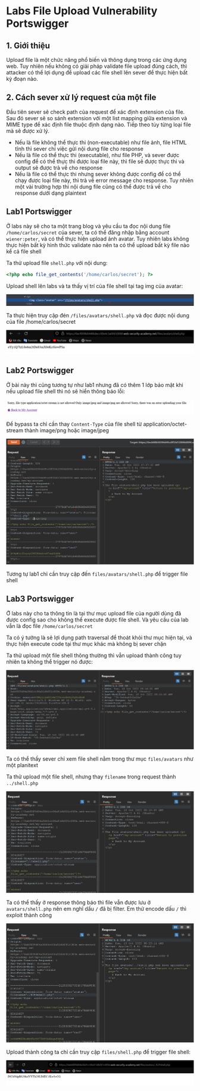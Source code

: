 # Labs File Upload Vulnerability Portswigger

## 1. Giới thiệu
Upload file là một chức năng phổ biến và thông dụng trong các ứng dụng web. Tuy nhiên nếu không có giải pháp validate file upload đúng cách, thì attacker có thể lợi dụng để upload các file shell lên sever để thực hiện bất kỳ đoạn nào.

## 2. Cách sever xử lý request của một file
Đầu tiên sever sẽ check path của request để xác định extension của file. Sau đó sever sẽ so sánh extension với một list mapping giữa extension và MIME type để xác định file thuộc định dạng nào. Tiếp theo tùy từng loại file mà sẽ được xử lý.

- Nếu là file không thể thực thi (non-executable) như file ảnh, file HTML tĩnh thì sever chỉ việc gửi nội dung file cho response
- Nếu là file có thể thực thi (executable), như file PHP, và sever được config để có thể thực thi được loại file này, thì file sẽ được thực thi và output sẽ được trả về cho response
- Nếu là file có thể thực thi nhưng sever không được config để có thể chạy được loại file này, thì trả về error message cho response. Tuy nhiên một vài trường hợp thì nội dung file cũng có thể được trả về cho response dưới dạng plaintext

## Lab1 Portswigger
Ở labs này sẽ cho ta một trang blog và yêu cầu ta đọc nội dung file ``/home/carlos/secret`` của sever, ta có thể đăng nhập bằng account ``wiener:peter``, và có thể thực hiện upload ảnh avatar. Tuy nhiên labs không thực hiện bất kỳ hình thức validate nào nên ta có thể upload bất kỳ file nào kể cả file shell

Ta thử upload file ``shell.php`` với nội dung:
```php
<?php echo file_get_contents('/home/carlos/secret'); ?>
```

Upload shell lên labs và ta thấy vị trí của file shell tại tag img của avatar:

![lab1](./img/lab1.png)

Ta thực hiện truy cập đén ``/files/avatars/shell.php`` và đọc được nội dung của file /home/carlos/secret

![lab1](./img/lab1-result.png)

## Lab2 Portswigger
Ở bài này thì cũng tương tự như lab1 nhưng đã có thêm 1 lớp bảo mật khi nếu upload file shell thì nó sẽ hiển thông báo lỗi:

![lab2](./img/lab2-error.png)

Để bypass ta chỉ cần thay ``Content-Type`` của file shell từ application/octet-stream thành image/png hoặc image/jpeg

![lab2](./img/lab2-burp.png)

Tương tự lab1 chỉ cần truy cập đến ``files/avatars/shell.php`` để trigger file shell

## Lab3 Portswigger
Ở labs này cho ta thông tin là tại thư mục upload file của người dùng đã được config sao cho không thể execute được file shell. Và yêu cầu của lab vẫn là đọc file ``/home/carlos/secret``

Ta có ý tưởng là sẽ lợi dụng path traversal để thoát khỏi thư mục hiện tại, và thực hiện execute code tại thư mục khác mà không bị sever chặn 

Ta thử upload một file shell thông thường thì vẫn upload thành công tuy nhiên ta không thể trigger nó được:

![lab3](./img/lab3-test.png)

Ta có thể thấy sever chỉ xem file shell nằm trong thư mục ``files/avatars`` như một planitext

Ta thử upload một file shell, nhưng thay ``filename`` trong request thành ``../shell.php``

![lab3](./img/lab3-test-pt.png)

Ta có thể thấy ở response thông báo thì file vẫn được lưu ở ``avatars/shell.php`` nên em nghĩ dấu ``/`` đã bị filter. Em thử encode dấu ``/`` thì exploit thành công

![lab3](./img/lab3-encode.png)

Upload thành công ta chỉ cần truy cập ``files/shell.php`` để trigger file shell:

![lab3](./img/lab3-result.png)





